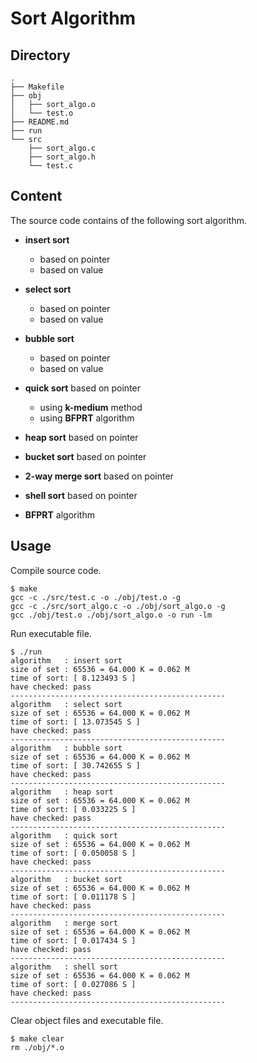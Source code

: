 # Sort Algorithm


## Directory

```shell
.
├── Makefile
├── obj
│   ├── sort_algo.o
│   └── test.o
├── README.md
├── run
└── src
    ├── sort_algo.c
    ├── sort_algo.h
    └── test.c
```

## Content
The source code contains of the following sort algorithm.

- **insert sort**
    - based on pointer
    - based on value

- **select sort**
    - based on pointer
    - based on value

- **bubble sort**
    - based on pointer
    - based on value

- **quick sort** based on pointer
    - using **k-medium** method
    - using **BFPRT** algorithm

- **heap sort** based on pointer

- **bucket sort** based on pointer

- **2-way merge sort** based on pointer

- **shell sort** based on pointer

- **BFPRT** algorithm

## Usage

Compile source code.

```shell
$ make
gcc -c ./src/test.c -o ./obj/test.o -g
gcc -c ./src/sort_algo.c -o ./obj/sort_algo.o -g
gcc ./obj/test.o ./obj/sort_algo.o -o run -lm
```

Run executable file.

```shell
$ ./run
algorithm   : insert sort
size of set : 65536 = 64.000 K = 0.062 M
time of sort: [ 8.123493 S ]
have checked: pass
------------------------------------------------
algorithm   : select sort
size of set : 65536 = 64.000 K = 0.062 M
time of sort: [ 13.073545 S ]
have checked: pass
------------------------------------------------
algorithm   : bubble sort
size of set : 65536 = 64.000 K = 0.062 M
time of sort: [ 30.742655 S ]
have checked: pass
------------------------------------------------
algorithm   : heap sort
size of set : 65536 = 64.000 K = 0.062 M
time of sort: [ 0.033225 S ]
have checked: pass
------------------------------------------------
algorithm   : quick sort
size of set : 65536 = 64.000 K = 0.062 M
time of sort: [ 0.050058 S ]
have checked: pass
------------------------------------------------
algorithm   : bucket sort
size of set : 65536 = 64.000 K = 0.062 M
time of sort: [ 0.011178 S ]
have checked: pass
------------------------------------------------
algorithm   : merge sort
size of set : 65536 = 64.000 K = 0.062 M
time of sort: [ 0.017434 S ]
have checked: pass
------------------------------------------------
algorithm   : shell sort
size of set : 65536 = 64.000 K = 0.062 M
time of sort: [ 0.027086 S ]
have checked: pass
------------------------------------------------
```

Clear object files and executable file.

```shell
$ make clear
rm ./obj/*.o
```
